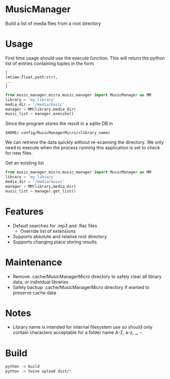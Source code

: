 # MusicManager

Build a list of media files from a root directory

# Usage

First time usage should use the execute function. This will return the python list of entries containing tuples in the form

```
[
(mtime:float,path:str),
...
]
```

```python
from music_manager_micro.music_manager import MusicManager as MM
library = 'my_library'
media_dir = '/media/music'
manager = MM(library,media_dir)
music_list = manager.execute()
```

Since the program stores the result in a sqlite DB in

```
$HOME/.config/MusicManagerMicro/<library_name>
```

We can retrieve the data quickly without re-scanning the directory. We only need to execute when the process running this application is set to check for new files.

Get an existing list

```python
from music_manager_micro.music_manager import MusicManager as MM
library = 'my_library'
media_dir = '/media/music'
manager = MM(library,media_dir)
music_list = manager.get_list()
```

# Features

-   Default searches for .mp3 and .flac files
    -   Override list of extensions
-   Supports absolute and relative root directory
-   Supports changing place storing results

# Maintenance

-   Remove .cache/MusicManagerMicro directory to safely clear all library data, or individual libraries
-   Safely backup .cache/MusicManagerMicro directory if wanted to preserve cache data

# Notes

-   Library name is intended for internal filesystem use so should only contain characters acceptable for a folder name A-Z, a-z, \_, -.

# Build

```bash
python -m build
python -m twine upload dist/*
```
